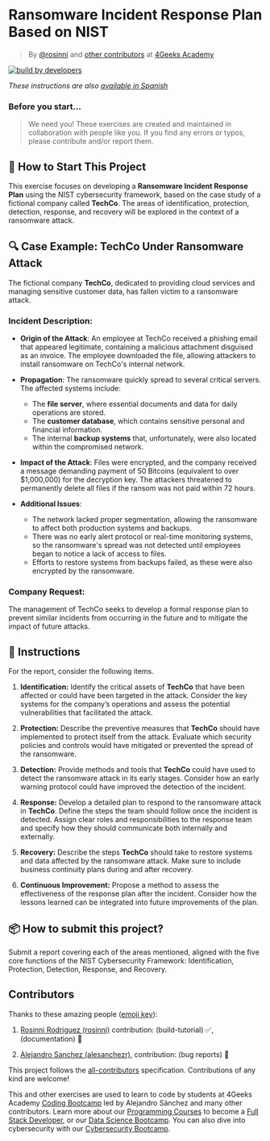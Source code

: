 # Ransomware Incident Response Plan Based on NIST
<!-- hide -->

> By [@rosinni](https://github.com/rosinni) and [other contributors](https://github.com/breatheco-de/ransomware-incident-response-plan/graphs/contributors) at [4Geeks Academy](https://4geeksacademy.co/)

[![build by developers](https://img.shields.io/badge/build_by-Developers-blue)](https://4geeks.com)

*These instructions are also [available in Spanish](https://github.com/breatheco-de/ransomware-incident-response-plan/blob/main/README.es.md)*
<!-- endhide -->

### Before you start...

> We need you! These exercises are created and maintained in collaboration with people like you. If you find any errors or typos, please contribute and/or report them.

<!-- endhide -->

## 🌱 How to Start This Project
This exercise focuses on developing a **Ransomware Incident Response Plan** using the NIST cybersecurity framework, based on the case study of a fictional company called **TechCo**. The areas of identification, protection, detection, response, and recovery will be explored in the context of a ransomware attack.

## 🔍 Case Example: TechCo Under Ransomware Attack

The fictional company **TechCo**, dedicated to providing cloud services and managing sensitive customer data, has fallen victim to a ransomware attack.

### Incident Description:
- **Origin of the Attack**: An employee at TechCo received a phishing email that appeared legitimate, containing a malicious attachment disguised as an invoice. The employee downloaded the file, allowing attackers to install ransomware on TechCo's internal network.

- **Propagation**: The ransomware quickly spread to several critical servers. The affected systems include:
  - The **file server**, where essential documents and data for daily operations are stored.
  - The **customer database**, which contains sensitive personal and financial information.
  - The internal **backup systems** that, unfortunately, were also located within the compromised network.

- **Impact of the Attack**: Files were encrypted, and the company received a message demanding payment of 50 Bitcoins (equivalent to over $1,000,000) for the decryption key. The attackers threatened to permanently delete all files if the ransom was not paid within 72 hours.

- **Additional Issues**:
  - The network lacked proper segmentation, allowing the ransomware to affect both production systems and backups.
  - There was no early alert protocol or real-time monitoring systems, so the ransomware's spread was not detected until employees began to notice a lack of access to files.
  - Efforts to restore systems from backups failed, as these were also encrypted by the ransomware.

### Company Request:
The management of TechCo seeks to develop a formal response plan to prevent similar incidents from occurring in the future and to mitigate the impact of future attacks.

## 📝 Instructions

For the report, consider the following items.

1. **Identification:** Identify the critical assets of **TechCo** that have been affected or could have been targeted in the attack. Consider the key systems for the company’s operations and assess the potential vulnerabilities that facilitated the attack.

2. **Protection:** Describe the preventive measures that **TechCo** should have implemented to protect itself from the attack. Evaluate which security policies and controls would have mitigated or prevented the spread of the ransomware.

3. **Detection:** Provide methods and tools that **TechCo** could have used to detect the ransomware attack in its early stages. Consider how an early warning protocol could have improved the detection of the incident.

4. **Response:** Develop a detailed plan to respond to the ransomware attack in **TechCo**. Define the steps the team should follow once the incident is detected. Assign clear roles and responsibilities to the response team and specify how they should communicate both internally and externally.

5. **Recovery:** Describe the steps **TechCo** should take to restore systems and data affected by the ransomware attack. Make sure to include business continuity plans during and after recovery.

6. **Continuous Improvement:** Propose a method to assess the effectiveness of the response plan after the incident. Consider how the lessons learned can be integrated into future improvements of the plan.

## 📦 How to submit this project?

Submit a report covering each of the areas mentioned, aligned with the five core functions of the NIST Cybersecurity Framework: Identification, Protection, Detection, Response, and Recovery.

<!-- hide -->

## Contributors

Thanks to these amazing people ([emoji key](https://github.com/kentcdodds/all-contributors#emoji-key)):

1. [Rosinni Rodriguez (rosinni)](https://github.com/rosinni) contribution: (build-tutorial) ✅, (documentation) 📖
  
2. [Alejandro Sanchez (alesanchezr)](https://github.com/alesanchezr), contribution: (bug reports) 🐛

This project follows the [all-contributors](https://github.com/kentcdodds/all-contributors) specification. Contributions of any kind are welcome!

This and other exercises are used to learn to code by students at 4Geeks Academy [Coding Bootcamp](https://4geeksacademy.com/us/coding-bootcamp) led by Alejandro Sánchez and many other contributors. Learn more about our [Programming Courses](https://4geeksacademy.com/us/programming-courses) to become a [Full Stack Developer](https://4geeksacademy.com/us/coding-bootcamps/full-stack-developer), or our [Data Science Bootcamp](https://4geeksacademy.com/us/coding-bootcamps/data-science-machine-learning-bootcamp). You can also dive into cybersecurity with our [Cybersecurity Bootcamp](https://4geeksacademy.com/us/coding-bootcamps/cybersecurity-bootcamp).

<!-- endhide -->

